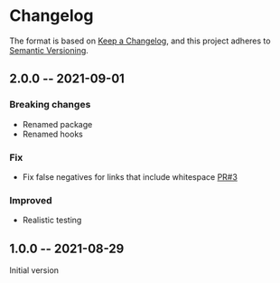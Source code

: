 # Changelog

The format is based on [Keep a Changelog](https://keepachangelog.com/en/1.0.0/),
and this project adheres to [Semantic Versioning](https://semver.org/spec/v2.0.0.html).

## 2.0.0 -- 2021-09-01

### Breaking changes

* Renamed package
* Renamed hooks

### Fix

* Fix false negatives for links that include whitespace [PR#3](https://github.com/klieret/jekyll-relative-url-check/pull/3)

### Improved

* Realistic testing

## 1.0.0 -- 2021-08-29

Initial version
